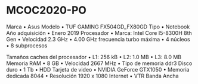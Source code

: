 # MCOC2020-PO
Marca
•	Asus
Modelo
•	TUF GAMING FX504GD_FX80GD
Tipo
•	Notebook
Año adquisición
•	 Enero 2019
Procesador
•	Marca: Intel Core I5-8300H 8th Gen
•	Velocidad 2.3 GHz 
•	4.00 GHz frecuencia turbo máxima
•	4 núcleos
•	8 subprocesos

Tamaños caches del procesador
•	L1: 256 kB
•	L2: 1.0 MB
•	L3: 8.0 MB
Memoria RAM
•	8 GB
•	Velocidad 2667 MHz
•	Tipo de memoria ddr3
Disco duro
•	1 Tb
•	HDD
Tarjeta de video 
•	NVIDIA GeForce GTX1050
•	Memoria dedicada 8044
•	Resolución 1920 x 1080
Internet 
•	VTR Banda Ancha

